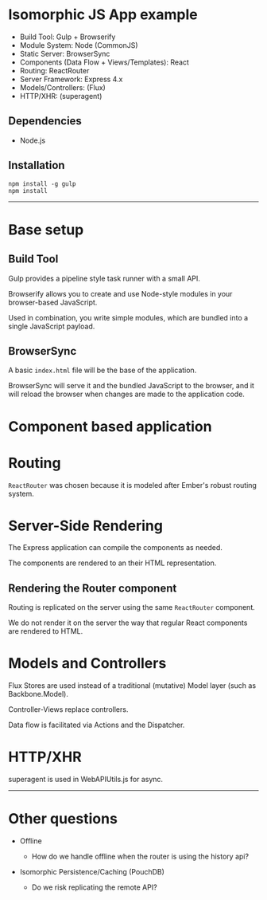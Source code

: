 # Isomorphic JS App example

* Build Tool: Gulp + Browserify
* Module System: Node (CommonJS)
* Static Server: BrowserSync
* Components (Data Flow + Views/Templates): React
* Routing: ReactRouter
* Server Framework: Express 4.x
* Models/Controllers: (Flux)
* HTTP/XHR: (superagent)

## Dependencies

* Node.js

## Installation

    npm install -g gulp
    npm install

---


# Base setup

## Build Tool

Gulp provides a pipeline style task runner with a small API.

Browserify allows you to create and use Node-style modules in your browser-based JavaScript.

Used in combination, you write simple modules, which are bundled into a single JavaScript payload.

## BrowserSync

A basic `index.html` file will be the base of the application.

BrowserSync will serve it and the bundled JavaScript to the browser, and it will reload the browser when changes are made to the application code.



# Component based application



# Routing

`ReactRouter` was chosen because it is modeled after Ember's robust routing system.



# Server-Side Rendering

The Express application can compile the components as needed.

The components are rendered to an their HTML representation.

## Rendering the Router component

Routing is replicated on the server using the same `ReactRouter` component.

We do not render it on the server the way that regular React components are rendered to HTML.



# Models and Controllers

Flux Stores are used instead of a traditional (mutative) Model layer (such as Backbone.Model).

Controller-Views replace controllers.

Data flow is facilitated via Actions and the Dispatcher.


# HTTP/XHR

superagent is used in WebAPIUtils.js for async.

---

# Other questions

* Offline
    * How do we handle offline when the router is using the history api?

* Isomorphic Persistence/Caching (PouchDB)
    * Do we risk replicating the remote API?

